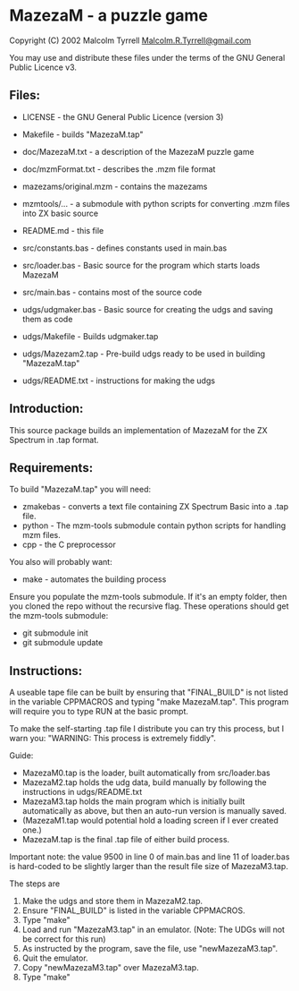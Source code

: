 # MazezaM - a puzzle game

Copyright (C) 2002 Malcolm Tyrrell 
Malcolm.R.Tyrrell@gmail.com

You may use and distribute these files under the terms of the GNU General
Public Licence v3.

## Files:
*  LICENSE           - the GNU General Public Licence (version 3)
*  Makefile          - builds "MazezaM.tap"

*  doc/MazezaM.txt   - a description of the MazezaM puzzle game
*  doc/mzmFormat.txt - describes the .mzm file format

*  mazezams/original.mzm - contains the mazezams

*  mzmtools/...      - a submodule with python scripts for converting .mzm files into ZX basic source

*  README.md        - this file

*  src/constants.bas - defines constants used in main.bas
*  src/loader.bas    - Basic source for the program which starts loads MazezaM
*  src/main.bas      - contains most of the source code

*  udgs/udgmaker.bas - Basic source for creating the udgs and saving them as code
*  udgs/Makefile     - Builds udgmaker.tap
*  udgs/Mazezam2.tap - Pre-build udgs ready to be used in building "MazezaM.tap"
*  udgs/README.txt   - instructions for making the udgs

## Introduction:

This source package builds an implementation of MazezaM for the ZX Spectrum
in .tap format.

## Requirements:
To build "MazezaM.tap" you will need:
* zmakebas - converts a text file containing ZX Spectrum Basic into a .tap file.
* python   - The mzm-tools submodule contain python scripts for handling mzm files.
* cpp      - the C preprocessor 

You also will probably want:
* make     - automates the building process

Ensure you populate the mzm-tools submodule. If it's an empty folder, then you
cloned the repo without the recursive flag. These operations should get the
mzm-tools submodule:
* git submodule init 
* git submodule update

## Instructions:
A useable tape file can be built by ensuring that "FINAL_BUILD" is not
listed in the variable CPPMACROS and typing "make MazezaM.tap". This program
will require you to type RUN at the basic prompt.

To make the self-starting .tap file I distribute you can try this process, but
I warn you: "WARNING: This process is extremely fiddly".

Guide:
*  MazezaM0.tap is the loader, built automatically from src/loader.bas
*  MazezaM2.tap holds the udg data, build manually by following the
    instructions in udgs/README.txt
*  MazezaM3.tap holds the main program which is initially built automatically
    as above, but then an auto-run version is manually saved.
*  (MazezaM1.tap would potential hold a loading screen if I ever created one.)
*  MazezaM.tap is the final .tap file of either build process.

Important note: the value 9500 in line 0 of main.bas and line 11 of loader.bas
is hard-coded to be slightly larger than the result file size of MazezaM3.tap.

The steps are

1. Make the udgs and store them in MazezaM2.tap.
2. Ensure "FINAL_BUILD" is listed in the variable CPPMACROS.
3. Type "make"
4. Load and run "MazezaM3.tap" in an emulator. (Note: The UDGs will not be correct for this run)
5. As instructed by the program, save the file, use "newMazezaM3.tap".
6. Quit the emulator.
7. Copy "newMazezaM3.tap" over MazezaM3.tap.
8. Type "make"
